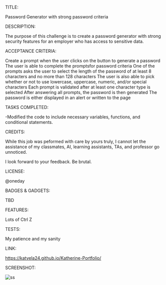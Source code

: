 TITLE:

Password Generator with strong password criteria

DESCRIPTION:

The purpose of this challenge is to create a password generator with strong security features for an employer who has access to sensitive data.

ACCEPTANCE CRITERIA:

Create a prompt when the user clicks on the button to generate a password
The user is able to complete the promptsfor password criteria
One of the prompts asks the user to select the length of the password of at least 8 characters and no more than 128 characters
The user is also able to pick whether or not to use lowercase, uppercase, numeric, and/or special characters
Each prompt is validated after at least one character type is selected
After answering all prompts, the password is then generated
The password is either displayed in an alert or written to the page

TASKS COMPLETED:

-Modified the code to include necessary variables, functions, and conditional statements.

CREDITS:

While this job was peformed with care by yours truly, I cannot let the assistance of my classmates, AI, learning assistants, TAs, and professor go unnoticed.


I look forward to your feedback. Be brutal.

LICENSE:

@oneday

BADGES & GADGETS:

TBD

FEATURES: 

Lots of Ctrl Z

TESTS:

My patience and my sanity   

LINK:

 https://katvela24.github.io/Katherine-Portfolio/

SCREENSHOT:

![ss](Assets/Images/screenshot.png) 
